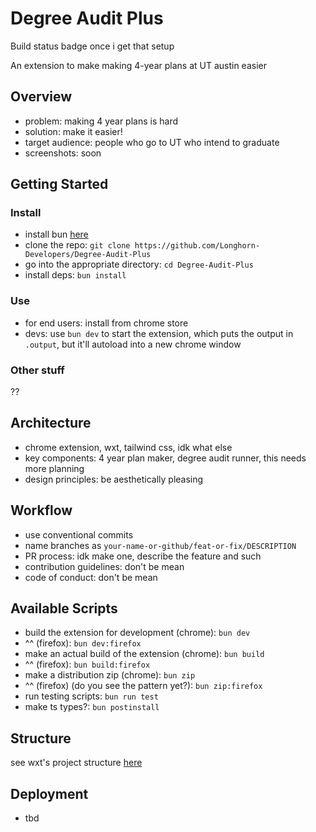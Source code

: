 # Degree Audit Plus

Build status badge once i get that setup

An extension to make making 4-year plans at UT austin easier

## Overview
- problem: making 4 year plans is hard
- solution: make it easier!
- target audience: people who go to UT who intend to graduate
- screenshots: soon

## Getting Started

### Install
- install bun [here](https://bun.sh)
- clone the repo: `git clone https://github.com/Longhorn-Developers/Degree-Audit-Plus`
- go into the appropriate directory: `cd Degree-Audit-Plus`
- install deps: `bun install`

### Use
- for end users: install from chrome store
- devs: use `bun dev` to start the extension, which puts the output in `.output`, but it'll autoload into a new chrome window

### Other stuff
??

## Architecture 
- chrome extension, wxt, tailwind css, idk what else
- key components: 4 year plan maker, degree audit runner, this needs more planning
- design principles: be aesthetically pleasing

## Workflow
- use conventional commits
- name branches as `your-name-or-github/feat-or-fix/DESCRIPTION`
- PR process: idk make one, describe the feature and such
- contribution guidelines: don't be mean
- code of conduct: don't be mean

## Available Scripts
- build the extension for development (chrome): `bun dev`
- ^^ (firefox): `bun dev:firefox`
- make an actual build of the extension (chrome): `bun build`
- ^^ (firefox): `bun build:firefox`
- make a distribution zip (chrome): `bun zip`
- ^^ (firefox) (do you see the pattern yet?): `bun zip:firefox`
- run testing scripts: `bun run test`
- make ts types?: `bun postinstall`

## Structure
see wxt's project structure [here](https://wxt.dev/guide/essentials/project-structure.html)

## Deployment
- tbd